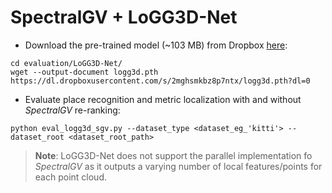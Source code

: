 # SpectralGV + LoGG3D-Net

- Download the pre-trained model (~103 MB) from Dropbox [here](https://www.dropbox.com/sh/qj5l2dh6gvm81a1/AAA32JqPMnQTuELPodY14xETa?dl=0):
```
cd evaluation/LoGG3D-Net/
wget --output-document logg3d.pth https://dl.dropboxusercontent.com/s/2mghsmkbz8p7ntx/logg3d.pth?dl=0
```
- Evaluate place recognition and metric localization with and without *SpectralGV* re-ranking:
```
python eval_logg3d_sgv.py --dataset_type <dataset_eg_'kitti'> --dataset_root <dataset_root_path>
```

> **Note**: LoGG3D-Net does not support the parallel implementation fo *SpectralGV* as it outputs a varying number of local features/points for each point cloud. 